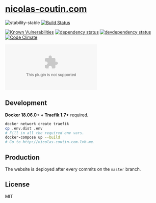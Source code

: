 # [nicolas-coutin.com](https://nicolas-coutin.com)

![stability-stable](https://img.shields.io/badge/stability-stable-green.svg)
[![Build Status][build-badge]][build-url]

[![Known Vulnerabilities][vulnerabilities-badge]][vulnerabilities-url]
[![dependency status][dependency-badge]][dependency-url]
[![devdependency status][devdependency-badge]][devdependency-url]
[![Code Climate][maintainability-badge]][maintainability-url]

[![dockeri.co](https://dockeri.co/image/ilshidur/nicolas-coutin.com)](https://hub.docker.com/r/ilshidur/nicolas-coutin.com)

## Development

**Docker 18.06.0+ + Traefik 1.7+** required.

```bash
docker network create traefik
cp .env.dist .env
# Fill in all the required env vars.
docker-compose up --build
# Go to http://nicolas-coutin-com.lvh.me.
```

## Production

The website is deployed after every commits on the `master` branch.

## License

MIT

[build-badge]: https://img.shields.io/endpoint.svg?url=https%3A%2F%2Factions-badge.atrox.dev%2FIlshidur%2Fnicolas-coutin.com%2Fbadge&style=flat
[build-url]: https://actions-badge.atrox.dev/Ilshidur/nicolas-coutin.com/goto
[vulnerabilities-badge]: https://snyk.io/test/github/Ilshidur/nicolas-coutin.com/badge.svg
[vulnerabilities-url]: https://snyk.io/test/github/Ilshidur/nicolas-coutin.com
[dependency-badge]: https://david-dm.org/Ilshidur/nicolas-coutin.com/status.svg?path=server
[dependency-url]: https://david-dm.org/Ilshidur/nicolas-coutin.com?path=server
[devdependency-badge]: https://david-dm.org/Ilshidur/nicolas-coutin.com/dev-status.svg?path=server
[devdependency-url]: https://david-dm.org/Ilshidur/nicolas-coutin.com?path=server&type=dev
[maintainability-badge]: https://api.codeclimate.com/v1/badges/3f3e6503aac7ba77765f/maintainability
[maintainability-url]: https://codeclimate.com/github/Ilshidur/nicolas-coutin.com/maintainability
